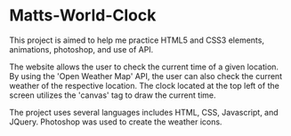 # Matts-World-Clock

This project is aimed to help me practice HTML5 and CSS3 elements, animations, photoshop, and use of API.

The website allows the user to check the current time of a given location. By using the 'Open Weather Map' API, the user can also check the current weather of the respective location. The clock located at the top left of the screen utilizes the 'canvas' tag to draw the current time.

The project uses several languages includes HTML, CSS, Javascript, and JQuery. Photoshop was used to create the weather icons.